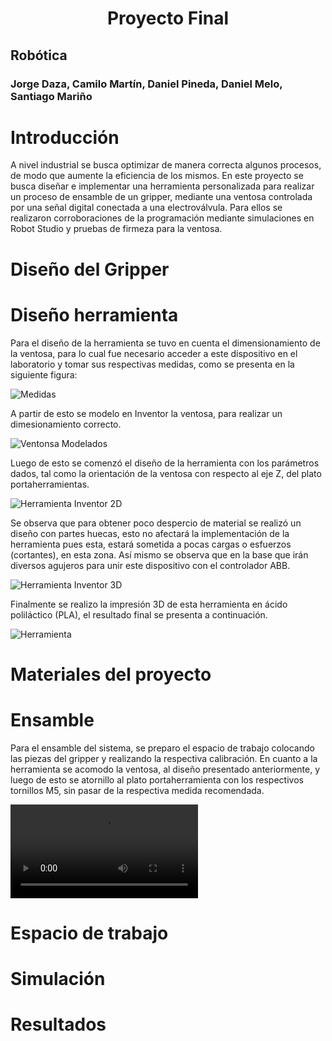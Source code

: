 <h1 align="center"; style="text-align:center;">Proyecto Final</h1>

## Robótica
### Jorge Daza, Camilo Martín, Daniel Pineda, Daniel Melo, Santiago Mariño

# Introducción

A nivel industrial se busca optimizar de manera correcta algunos procesos, de modo que aumente la eficiencia de los mismos. En este proyecto se busca diseñar e implementar una herramienta personalizada para realizar un proceso de ensamble de un gripper, mediante una ventosa controlada por una señal digital conectada a una electroválvula. Para ellos se realizaron corroboraciones de la programación mediante simulaciones en Robot Studio y pruebas de firmeza para la ventosa.

# Diseño del Gripper



# Diseño herramienta

Para el diseño de la herramienta se tuvo en cuenta el dimensionamiento de la ventosa, para lo cual fue necesario acceder a este dispositivo en el laboratorio y tomar sus respectivas medidas, como se presenta en la siguiente figura:

![Medidas](/Img/MedidasRef.jpeg)

A partir de esto se modelo en Inventor la ventosa, para realizar un dimesionamiento correcto.

![Ventonsa Modelados](/Img/Ventosa3D.jpeg)

Luego de esto se comenzó el diseño de la herramienta con los parámetros dados, tal como la orientación de la ventosa con respecto al eje Z, del plato portaherramientas.

![Herramienta Inventor 2D](/Img/HerramientaInventor2D.jpeg)

Se observa que para obtener poco despercio de material se realizó un diseño con partes huecas, esto no afectará la implementación de la herramienta pues esta, estará sometida a pocas cargas o esfuerzos (cortantes), en esta zona. Así mismo se observa que en la base que irán diversos agujeros para unir este dispositivo con el controlador ABB.

![Herramienta Inventor 3D](/Img/HerramientaInventor3D.jpeg)

Finalmente se realizo la impresión 3D de esta herramienta en ácido poliláctico (PLA), el resultado final se presenta a continuación.

![Herramienta](/Img/Herramienta.jpeg)

# Materiales del proyecto
# Ensamble

Para el ensamble del sistema, se preparo el espacio de trabajo colocando las piezas del gripper y realizando la respectiva calibración. En cuanto a la herramienta se acomodo la ventosa, al diseño presentado anteriormente, y luego de esto se atornillo al plato portaherramienta con los respectivos tornillos M5, sin pasar de la respectiva medida recomendada.

![Workobject](/Img/WORK.mp4)

# Espacio de trabajo 
# Simulación
# Resultados
